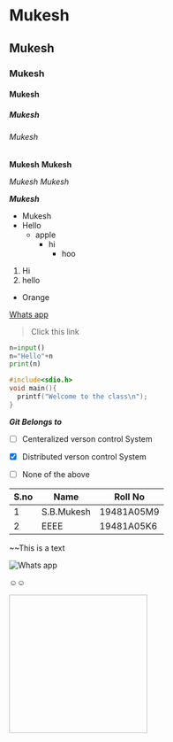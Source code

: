 # Mukesh
## Mukesh
### Mukesh
#### Mukesh
##### Mukesh
###### Mukesh

<b>Mukesh</b>
**Mukesh**

<i>Mukesh</i>
*Mukesh*

***Mukesh***

* Mukesh
* Hello
  * apple
    * hi
      * hoo
1. Hi
2. hello

- Orange

[Whats app](https://web.whatsapp.com/)

> Click this link

``` python 
n=input()
n="Hello"+n
print(n)
```
``` c
#include<sdio.h>
void main(){
  printf("Welcome to the class\n");
}
```

***Git Belongs to***
- [ ] Centeralized verson control System
- [x] Distributed verson control System
- [ ] None of the above


|S.no|Name|Roll No|
-----|----|----|
|1|S.B.Mukesh|19481A05M9|
|2|EEEE|19481A05K6|

~~This is a text

![Whats app](https://www.freepnglogos.com/uploads/whatsapp-png-image-9.png)

:relaxed::relaxed:

<img scr="https://raw.githubusercontent.com/S-B-Mukesh/Testing/main/Screenshot%202021-06-04%20at%2012.40.27%20PM.png" width="250" height="250">
